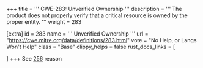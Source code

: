 +++
title = '''
CWE-283: Unverified Ownership
'''
description	= '''
The product does not properly verify that a critical resource is owned by the proper entity.
'''
weight = 283

[extra]
id = 283
name = '''
Unverified Ownership
'''
url = "https://cwe.mitre.org/data/definitions/283.html"
vote = "No Help, or Langs Won't Help"
class = "Base"
clippy_helps = false
rust_docs_links = [

]
+++
See [256](/rust-are-we-secure-yet/cwes/cwe-256) reason
